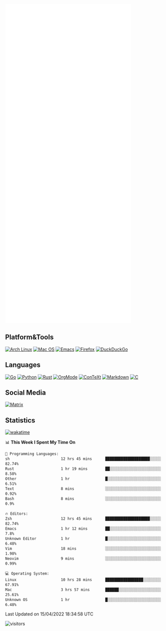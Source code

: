 ![Metrics](https://github.com/SteamedFish/SteamedFish/blob/master/github-metrics.svg)

## Platform&Tools

[![Arch Linux](https://img.shields.io/badge/ArchLinux-1793D1?logo=arch-linux&logoColor=fff&style=flat-square)](https://archlinux.org/)
[![Mac OS](https://img.shields.io/badge/MacOS-000000?style=flat-square&logo=macos&logoColor=F0F0F0)](https://www.apple.com/macos/)
[![Emacs](https://img.shields.io/badge/Emacs-%237F5AB6.svg?&style=flat-square&logo=gnu-emacs&logoColor=white)](https://www.gnu.org/software/emacs/)
[![Firefox](https://img.shields.io/badge/Firefox-FF7139?style=flat-square&logo=Firefox-Browser&logoColor=white)](https://firefox.com/)
[![DuckDuckGo](https://img.shields.io/badge/DuckDuckGo-DE5833?style=flat-square&logo=DuckDuckGo&logoColor=white)](https://duckduckgo.com/)

## Languages

[![Go](https://img.shields.io/badge/Golang-%2300ADD8.svg?style=flat-square&logo=go&logoColor=white)](https://golang.org/)
[![Python](https://img.shields.io/badge/Python-3670A0?style=flat-square&logo=python&logoColor=ffdd54)](https://www.python.org/)
[![Rust](https://img.shields.io/badge/Rust-%23000000.svg?style=flat-square&logo=rust&logoColor=white)](https://www.rust-lang.org/)
[![OrgMode](https://img.shields.io/badge/OrgMode-%23000000.svg?style=flat-square&logo=org&logoColor=white)](https://orgmode.org/)
[![ConTeXt](https://img.shields.io/badge/ConTeXt-%23008080.svg?style=flat-square&logo=latex&logoColor=white)](https://contextgarden.net/)
[![Markdown](https://img.shields.io/badge/MarkDown-%23000000.svg?style=flat-square&logo=markdown&logoColor=white)](https://daringfireball.net/projects/markdown/)
[![C](https://img.shields.io/badge/C-%2300599C.svg?style=flat-square&logo=c&logoColor=white)](https://www.iso.org/standard/74528.html)

## Social Media

[![Matrix](https://img.shields.io/badge/SteamedFish-2CA5E0?style=social&logo=matrix&logoColor=black)](https://matrix.to/#/@i:steamedfish.org)

## Statistics
[![wakatime](https://wakatime.com/badge/user/168280d6-fcf2-4b4f-ad3a-dc4612f35b38.svg)](https://wakatime.com/@168280d6-fcf2-4b4f-ad3a-dc4612f35b38)

<!--START_SECTION:waka-->
📊 **This Week I Spent My Time On** 

```text
💬 Programming Languages: 
sh                       12 hrs 45 mins      ████████████████████░░░░░   82.74% 
Rust                     1 hr 19 mins        ██░░░░░░░░░░░░░░░░░░░░░░░   8.58% 
Other                    1 hr                █░░░░░░░░░░░░░░░░░░░░░░░░   6.51% 
Text                     8 mins              ░░░░░░░░░░░░░░░░░░░░░░░░░   0.92% 
Bash                     8 mins              ░░░░░░░░░░░░░░░░░░░░░░░░░   0.9%

🔥 Editors: 
Zsh                      12 hrs 45 mins      ████████████████████░░░░░   82.74% 
Emacs                    1 hr 12 mins        ██░░░░░░░░░░░░░░░░░░░░░░░   7.8% 
Unknown Editor           1 hr                █░░░░░░░░░░░░░░░░░░░░░░░░   6.48% 
Vim                      18 mins             ░░░░░░░░░░░░░░░░░░░░░░░░░   1.98% 
Neovim                   9 mins              ░░░░░░░░░░░░░░░░░░░░░░░░░   0.99%

💻 Operating System: 
Linux                    10 hrs 28 mins      █████████████████░░░░░░░░   67.91% 
Mac                      3 hrs 57 mins       ██████░░░░░░░░░░░░░░░░░░░   25.61% 
Unknown OS               1 hr                █░░░░░░░░░░░░░░░░░░░░░░░░   6.48%

```


 Last Updated on 15/04/2022 18:34:58 UTC
<!--END_SECTION:waka-->

![visitors](https://visitor-badge.laobi.icu/badge?page_id=SteamedFish.SteamedFish)
